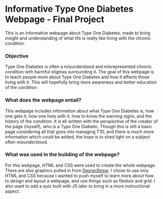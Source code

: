 # Informative Type One Diabetes Webpage - Final Project
This is an informative webpage about Type One Diabetes, made to bring insight and understanding of what life is really like living with the chronic condition.

### Objective

Type One Diabetes is often a misunderstood and misrepresented chronic condition with harmful stigmas surrounding it. The goal of this webpage is to teach people more about Type One Diabetes and how it affects those living with it. This will hopefully bring more awareness and better education of the condition.

### What does the webpage entail?

This webpage includes information about what Type One Diabetes is, how one gets it, how one lives with it, how to know the warning signs, and the history of the condition. It is all written with the perspective of the creator of the page (myself), who is a Type One Diabetic. Though this is still a basic page considering all that goes into managing T1D, and there is much more information which could be added, the hope is to shed light on a subject often misunderstood.

### What was used in the building of the webpage?

For this webpage, HTML and CSS were used to create the whole webpage. There are also graphics pulled in from [DesignStripe](https://designstripe.com/). I chose to use only HTML and CSS because I wanted to push myself to learn more about how to design and layout a webpage, and use things such as flexbox and grid. I also want to add a quiz built with JS later to bring in a more instructional aspect.
